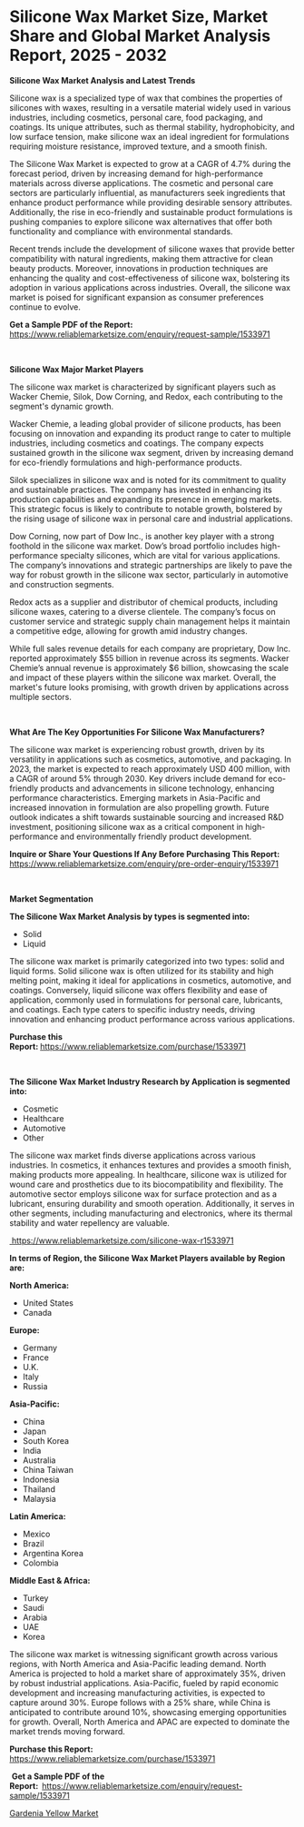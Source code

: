 <p><h1>Silicone Wax Market Size, Market Share and Global Market Analysis Report, 2025 - 2032</h1></p><p><strong>Silicone Wax Market Analysis and Latest Trends</strong></p>
<p><p>Silicone wax is a specialized type of wax that combines the properties of silicones with waxes, resulting in a versatile material widely used in various industries, including cosmetics, personal care, food packaging, and coatings. Its unique attributes, such as thermal stability, hydrophobicity, and low surface tension, make silicone wax an ideal ingredient for formulations requiring moisture resistance, improved texture, and a smooth finish.</p><p>The Silicone Wax Market is expected to grow at a CAGR of 4.7% during the forecast period, driven by increasing demand for high-performance materials across diverse applications. The cosmetic and personal care sectors are particularly influential, as manufacturers seek ingredients that enhance product performance while providing desirable sensory attributes. Additionally, the rise in eco-friendly and sustainable product formulations is pushing companies to explore silicone wax alternatives that offer both functionality and compliance with environmental standards.</p><p>Recent trends include the development of silicone waxes that provide better compatibility with natural ingredients, making them attractive for clean beauty products. Moreover, innovations in production techniques are enhancing the quality and cost-effectiveness of silicone wax, bolstering its adoption in various applications across industries. Overall, the silicone wax market is poised for significant expansion as consumer preferences continue to evolve.</p></p>
<p><strong>Get a Sample PDF of the Report:&nbsp;</strong> <a href="https://www.reliablemarketsize.com/enquiry/request-sample/1533971?utm_campaign=3456&utm_medium=2&utm_source=Github&utm_content=ia&utm_term=31032025&utm_id=silicone-wax">https://www.reliablemarketsize.com/enquiry/request-sample/1533971</a></p>
<p>&nbsp;</p>
<p><strong>Silicone Wax Major Market Players</strong></p>
<p><p>The silicone wax market is characterized by significant players such as Wacker Chemie, Silok, Dow Corning, and Redox, each contributing to the segment's dynamic growth. </p><p>Wacker Chemie, a leading global provider of silicone products, has been focusing on innovation and expanding its product range to cater to multiple industries, including cosmetics and coatings. The company expects sustained growth in the silicone wax segment, driven by increasing demand for eco-friendly formulations and high-performance products.</p><p>Silok specializes in silicone wax and is noted for its commitment to quality and sustainable practices. The company has invested in enhancing its production capabilities and expanding its presence in emerging markets. This strategic focus is likely to contribute to notable growth, bolstered by the rising usage of silicone wax in personal care and industrial applications.</p><p>Dow Corning, now part of Dow Inc., is another key player with a strong foothold in the silicone wax market. Dow’s broad portfolio includes high-performance specialty silicones, which are vital for various applications. The company’s innovations and strategic partnerships are likely to pave the way for robust growth in the silicone wax sector, particularly in automotive and construction segments.</p><p>Redox acts as a supplier and distributor of chemical products, including silicone waxes, catering to a diverse clientele. The company’s focus on customer service and strategic supply chain management helps it maintain a competitive edge, allowing for growth amid industry changes.</p><p>While full sales revenue details for each company are proprietary, Dow Inc. reported approximately $55 billion in revenue across its segments. Wacker Chemie’s annual revenue is approximately $6 billion, showcasing the scale and impact of these players within the silicone wax market. Overall, the market's future looks promising, with growth driven by applications across multiple sectors.</p></p>
<p>&nbsp;</p>
<p><strong>What Are The Key Opportunities For Silicone Wax Manufacturers?</strong></p>
<p><p>The silicone wax market is experiencing robust growth, driven by its versatility in applications such as cosmetics, automotive, and packaging. In 2023, the market is expected to reach approximately USD 400 million, with a CAGR of around 5% through 2030. Key drivers include demand for eco-friendly products and advancements in silicone technology, enhancing performance characteristics. Emerging markets in Asia-Pacific and increased innovation in formulation are also propelling growth. Future outlook indicates a shift towards sustainable sourcing and increased R&D investment, positioning silicone wax as a critical component in high-performance and environmentally friendly product development.</p></p>
<p><strong>Inquire or Share Your Questions If Any Before Purchasing This Report:</strong> <a href="https://www.reliablemarketsize.com/enquiry/pre-order-enquiry/1533971?utm_campaign=3456&utm_medium=2&utm_source=Github&utm_content=ia&utm_term=31032025&utm_id=silicone-wax">https://www.reliablemarketsize.com/enquiry/pre-order-enquiry/1533971</a></p>
<p>&nbsp;</p>
<p><strong>Market Segmentation</strong></p>
<p><strong>The Silicone Wax Market Analysis by types is segmented into:</strong></p>
<p><ul><li>Solid</li><li>Liquid</li></ul></p>
<p><p>The silicone wax market is primarily categorized into two types: solid and liquid forms. Solid silicone wax is often utilized for its stability and high melting point, making it ideal for applications in cosmetics, automotive, and coatings. Conversely, liquid silicone wax offers flexibility and ease of application, commonly used in formulations for personal care, lubricants, and coatings. Each type caters to specific industry needs, driving innovation and enhancing product performance across various applications.</p></p>
<p><strong>Purchase this Report:&nbsp;</strong><a href="https://www.reliablemarketsize.com/purchase/1533971?utm_campaign=3456&utm_medium=2&utm_source=Github&utm_content=ia&utm_term=31032025&utm_id=silicone-wax">https://www.reliablemarketsize.com/purchase/1533971</a></p>
<p>&nbsp;</p>
<p><strong>The Silicone Wax Market Industry Research by Application is segmented into:</strong></p>
<p><ul><li>Cosmetic</li><li>Healthcare</li><li>Automotive</li><li>Other</li></ul></p>
<p><p>The silicone wax market finds diverse applications across various industries. In cosmetics, it enhances textures and provides a smooth finish, making products more appealing. In healthcare, silicone wax is utilized for wound care and prosthetics due to its biocompatibility and flexibility. The automotive sector employs silicone wax for surface protection and as a lubricant, ensuring durability and smooth operation. Additionally, it serves in other segments, including manufacturing and electronics, where its thermal stability and water repellency are valuable.</p></p>
<p><a href="https://www.reliablemarketsize.com/silicone-wax-r1533971?utm_campaign=3456&utm_medium=2&utm_source=Github&utm_content=ia&utm_term=31032025&utm_id=silicone-wax">&nbsp;https://www.reliablemarketsize.com/silicone-wax-r1533971</a></p>
<p><strong>In terms of Region, the Silicone Wax Market Players available by Region are:</strong></p>
<p>
    <p> <strong> North America: </strong>
        <ul>
            <li>United States</li>
            <li>Canada</li>
        </ul>
        </p> 
    <p> <strong> Europe: </strong>
        <ul>
            <li>Germany</li>
            <li>France</li>
            <li>U.K.</li>
            <li>Italy</li>
            <li>Russia</li>
        </ul>
        </p> 
    <p> <strong> Asia-Pacific: </strong>
        <ul>
            <li>China</li>
            <li>Japan</li>
            <li>South Korea</li>
            <li>India</li>
            <li>Australia</li>
            <li>China Taiwan</li>
            <li>Indonesia</li>
            <li>Thailand</li>
            <li>Malaysia</li>
        </ul>
        </p> 
    <p> <strong> Latin America: </strong>
        <ul>
            <li>Mexico</li>
            <li>Brazil</li>
            <li>Argentina Korea</li>
            <li>Colombia</li>
        </ul>
        </p> 
    <p> <strong> Middle East & Africa: </strong>
        <ul>
            <li>Turkey</li>
            <li>Saudi</li>
            <li>Arabia</li>
            <li>UAE</li>
            <li>Korea</li>
        </ul>
    </p>
    </p>
<p><p>The silicone wax market is witnessing significant growth across various regions, with North America and Asia-Pacific leading demand. North America is projected to hold a market share of approximately 35%, driven by robust industrial applications. Asia-Pacific, fueled by rapid economic development and increasing manufacturing activities, is expected to capture around 30%. Europe follows with a 25% share, while China is anticipated to contribute around 10%, showcasing emerging opportunities for growth. Overall, North America and APAC are expected to dominate the market trends moving forward.</p></p>
<p><strong>Purchase this Report: </strong><a href="https://www.reliablemarketsize.com/purchase/1533971?utm_campaign=3456&utm_medium=2&utm_source=Github&utm_content=ia&utm_term=31032025&utm_id=silicone-wax">https://www.reliablemarketsize.com/purchase/1533971</a></p>
<p>&nbsp;<strong>Get a Sample PDF of the Report:&nbsp;&nbsp;</strong><a href="https://www.reliablemarketsize.com/enquiry/request-sample/1533971?utm_campaign=3456&utm_medium=2&utm_source=Github&utm_content=ia&utm_term=31032025&utm_id=silicone-wax">https://www.reliablemarketsize.com/enquiry/request-sample/1533971</a></p>
<p><strong></strong></p>
<p><p><a href="https://github.com/leijavaagexo/Market-Research-Report-List-1/blob/main/gardenia-yellow-market.md?utm_campaign=3456&utm_medium=2&utm_source=Github&utm_content=ia&utm_term=31032025&utm_id=silicone-wax">Gardenia Yellow Market</a></p></p>